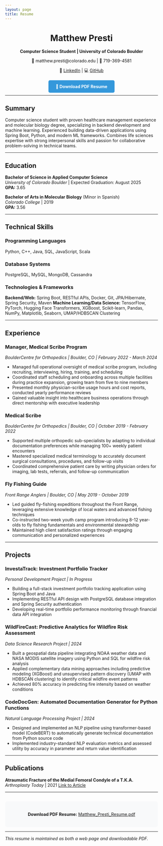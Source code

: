 ```yaml
---
layout: page
title: Resume
---
```


<div style="text-align: center; margin-bottom: 30px;">
<h1>Matthew Presti</h1>
<p><strong>Computer Science Student | University of Colorado Boulder</strong></p>
<p>📧 matthew.presti@colorado.edu | 📱 719-369-4581</p>
<p>🔗 <a href="https://www.linkedin.com/in/matthew-presti-6531aa361/">LinkedIn</a> | 💻 <a href="https://github.com/matt-presti">GitHub</a> </p>
</div>

<div style="text-align: center; margin: 20px 0;">
<a href="/assets/files/Matthew_Presti_Resume.pdf" target="_blank" style="background-color: #3498db; color: white; padding: 12px 24px; text-decoration: none; border-radius: 5px; font-weight: bold;">📄 Download PDF Resume</a>
</div>

---

## Summary

Computer science student with proven healthcare management experience and molecular biology degree, specializing in backend development and machine learning. Experienced building data-driven applications using Spring Boot, Python, and modern ML frameworks. Combines life sciences expertise with strong interpersonal skills and passion for collaborative problem-solving in technical teams.

---

## Education

**Bachelor of Science in Applied Computer Science**  
*University of Colorado Boulder* | Expected Graduation: August 2025  
**GPA:** 3.65

**Bachelor of Arts in Molecular Biology** (Minor in Spanish)  
*Colorado College* | 2019  
**GPA:** 3.56

---

## Technical Skills

### Programming Languages
Python, C++, Java, SQL, JavaScript, Scala

### Database Systems
PostgreSQL, MySQL, MongoDB, Cassandra

### Technologies & Frameworks
**Backend/Web:** Spring Boot, RESTful APIs, Docker, Git, JPA/Hibernate, Spring Security, Maven
**Machine Learning/Data Science:** TensorFlow, PyTorch, Hugging Face Transformers, XGBoost, Scikit-learn, Pandas, NumPy, Matplotlib, Seaborn, UMAP/HDBSCAN Clustering


---

## Experience

### Manager, Medical Scribe Program
*BoulderCentre for Orthopedics | Boulder, CO | February 2022 - March 2024*
- Managed full operational oversight of medical scribe program, including recruiting, interviewing, hiring, training, and scheduling
- Coordinated staff scheduling and onboarding across multiple facilities during practice expansion, growing team from five to nine members
- Presented monthly physician-scribe usage hours and cost reports, conducted yearly performance reviews
- Gained valuable insight into healthcare business operations through direct mentorship with executive leadership

### Medical Scribe
*BoulderCentre for Orthopedics | Boulder, CO | October 2019 - February 2022*
- Supported multiple orthopedic sub-specialists by adapting to individual documentation preferences while managing 100+ weekly patient encounters
- Mastered specialized medical terminology to accurately document surgical consultations, procedures, and follow-up visits
- Coordinated comprehensive patient care by writing physician orders for imaging, lab tests, referrals, and follow-up communication

### Fly Fishing Guide
*Front Range Anglers | Boulder, CO | May 2019 - October 2019*
- Led guided fly-fishing expeditions throughout the Front Range, leveraging extensive knowledge of local waters and advanced fishing techniques
- Co-instructed two-week youth camp program introducing 8-12 year-olds to fly fishing fundamentals and environmental stewardship
- Maintained high client satisfaction ratings through engaging communication and personalized experiences

---

## Projects

### InvestaTrack: Investment Portfolio Tracker
*Personal Development Project | In Progress*
- Building a full-stack investment portfolio tracking application using Spring Boot and Java
- Implementing RESTful API design with PostgreSQL database integration and Spring Security authentication
- Developing real-time portfolio performance monitoring through financial data API integration

### WildFireCast: Predictive Analytics for Wildfire Risk Assessment
*Data Science Research Project | 2024*
- Built a geospatial data pipeline integrating NOAA weather data and NASA MODIS satellite imagery using Python and SQL for wildfire risk analysis
- Applied complementary data mining approaches including predictive modeling (XGBoost) and unsupervised pattern discovery (UMAP with HDBSCAN clustering) to identify critical wildfire event patterns
- Achieved 80% accuracy in predicting fire intensity based on weather conditions

### CodeDocGen: Automated Documentation Generator for Python Functions
*Natural Language Processing Project | 2024*
- Designed and implemented an NLP pipeline using transformer-based model (CodeBERT) to automatically generate technical documentation from Python source code
- Implemented industry-standard NLP evaluation metrics and assessed utility by accuracy in parameter and return value identification

---

## Publications

**Atraumatic Fracture of the Medial Femoral Condyle of a T.K.A.**  
*Arthroplasty Today* | 2021
[Link to Article](https://www.arthroplastytoday.org/article/S2352-3441(21)00042-X/fulltext)

---

<div style="text-align: center; margin-top: 30px; padding: 20px; background-color: #f8f9fa; border-radius: 8px;">
<p><strong>Download PDF Resume:</strong> <a href="/assets/files/Matthew_Presti_Resume.pdf" target="_blank">Matthew_Presti_Resume.pdf</a></p>
</div>

---

*This resume is maintained as both a web page and downloadable PDF.*
